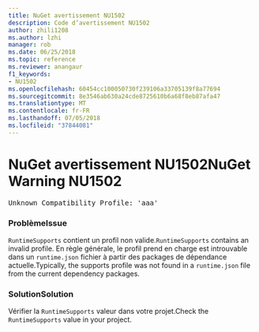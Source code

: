 ```yaml
---
title: NuGet avertissement NU1502
description: Code d’avertissement NU1502
author: zhili1208
ms.author: lzhi
manager: rob
ms.date: 06/25/2018
ms.topic: reference
ms.reviewer: anangaur
f1_keywords:
- NU1502
ms.openlocfilehash: 60454cc100050730f239106a33705139f8a77694
ms.sourcegitcommit: 8e3546ab630a24cde8725610b6a68f8eb87afa47
ms.translationtype: MT
ms.contentlocale: fr-FR
ms.lasthandoff: 07/05/2018
ms.locfileid: "37844081"
---
```

# <a name="nuget-warning-nu1502"></a><span data-ttu-id="bea88-103">NuGet avertissement NU1502</span><span class="sxs-lookup"><span data-stu-id="bea88-103">NuGet Warning NU1502</span></span>

<pre>Unknown Compatibility Profile: 'aaa'</pre>

### <a name="issue"></a><span data-ttu-id="bea88-104">Problème</span><span class="sxs-lookup"><span data-stu-id="bea88-104">Issue</span></span>
<span data-ttu-id="bea88-105">`RuntimeSupports` contient un profil non valide.</span><span class="sxs-lookup"><span data-stu-id="bea88-105">`RuntimeSupports` contains an invalid profile.</span></span> <span data-ttu-id="bea88-106">En règle générale, le profil prend en charge est introuvable dans un `runtime.json` fichier à partir des packages de dépendance actuelle.</span><span class="sxs-lookup"><span data-stu-id="bea88-106">Typically, the supports profile was not found in a `runtime.json` file from the current dependency packages.</span></span>

### <a name="solution"></a><span data-ttu-id="bea88-107">Solution</span><span class="sxs-lookup"><span data-stu-id="bea88-107">Solution</span></span>
<span data-ttu-id="bea88-108">Vérifier la `RuntimeSupports` valeur dans votre projet.</span><span class="sxs-lookup"><span data-stu-id="bea88-108">Check the `RuntimeSupports` value in your project.</span></span>